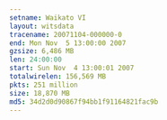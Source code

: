 ```yaml
---
setname: Waikato VI
layout: witsdata
tracename: 20071104-000000-0
end: Mon Nov  5 13:00:00 2007
gzsize: 6,486 MB
len: 24:00:00
start: Sun Nov  4 13:00:01 2007
totalwirelen: 156,569 MB
pkts: 251 million
size: 18,870 MB
md5: 34d2d0d90867f94bb1f91164821fac9b
---
```

